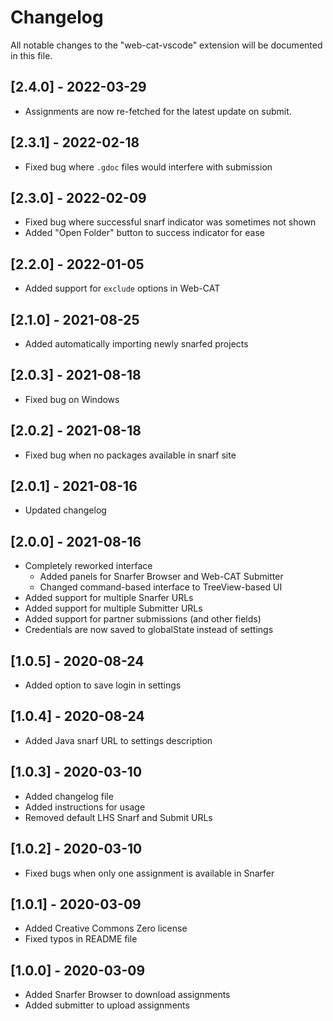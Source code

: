 # Changelog

All notable changes to the "web-cat-vscode" extension will be documented in this file.

## [2.4.0] - 2022-03-29

- Assignments are now re-fetched for the latest update on submit.

## [2.3.1] - 2022-02-18

- Fixed bug where `.gdoc` files would interfere with submission

## [2.3.0] - 2022-02-09

- Fixed bug where successful snarf indicator was sometimes not shown
- Added "Open Folder" button to success indicator for ease

## [2.2.0] - 2022-01-05

- Added support for `exclude` options in Web-CAT

## [2.1.0] - 2021-08-25

- Added automatically importing newly snarfed projects

## [2.0.3] - 2021-08-18

- Fixed bug on Windows

## [2.0.2] - 2021-08-18

- Fixed bug when no packages available in snarf site

## [2.0.1] - 2021-08-16

- Updated changelog

## [2.0.0] - 2021-08-16

- Completely reworked interface
  - Added panels for Snarfer Browser and Web-CAT Submitter
  - Changed command-based interface to TreeView-based UI
- Added support for multiple Snarfer URLs
- Added support for multiple Submitter URLs
- Added support for partner submissions (and other fields)
- Credentials are now saved to globalState instead of settings

## [1.0.5] - 2020-08-24

- Added option to save login in settings

## [1.0.4] - 2020-08-24

- Added Java snarf URL to settings description

## [1.0.3] - 2020-03-10

- Added changelog file
- Added instructions for usage
- Removed default LHS Snarf and Submit URLs

## [1.0.2] - 2020-03-10

- Fixed bugs when only one assignment is available in Snarfer

## [1.0.1] - 2020-03-09

- Added Creative Commons Zero license
- Fixed typos in README file

## [1.0.0] - 2020-03-09

- Added Snarfer Browser to download assignments
- Added submitter to upload assignments
